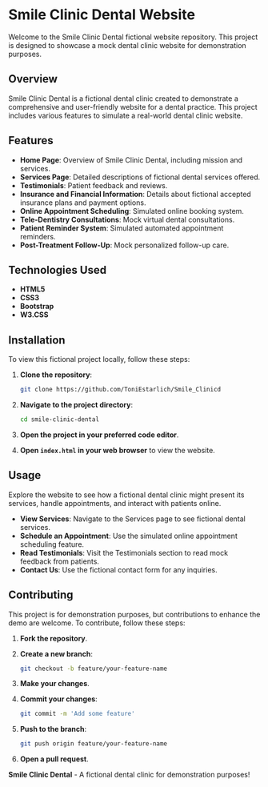 # Smile Clinic Dental Website

Welcome to the Smile Clinic Dental fictional website repository. This project is designed to showcase a mock dental clinic website for demonstration purposes.


## Overview

Smile Clinic Dental is a fictional dental clinic created to demonstrate a comprehensive and user-friendly website for a dental practice. This project includes various features to simulate a real-world dental clinic website.

## Features

- **Home Page**: Overview of Smile Clinic Dental, including mission and services.
- **Services Page**: Detailed descriptions of fictional dental services offered.
- **Testimonials**: Patient feedback and reviews.
- **Insurance and Financial Information**: Details about fictional accepted insurance plans and payment options.
- **Online Appointment Scheduling**: Simulated online booking system.
- **Tele-Dentistry Consultations**: Mock virtual dental consultations.
- **Patient Reminder System**: Simulated automated appointment reminders.
- **Post-Treatment Follow-Up**: Mock personalized follow-up care.

## Technologies Used

- **HTML5**
- **CSS3**
- **Bootstrap**
- **W3.CSS**

## Installation

To view this fictional project locally, follow these steps:

1. **Clone the repository**:
    ```bash
    git clone https://github.com/ToniEstarlich/Smile_Clinicd
    ```

2. **Navigate to the project directory**:
    ```bash
    cd smile-clinic-dental
    ```

3. **Open the project in your preferred code editor**.

4. **Open `index.html` in your web browser** to view the website.

## Usage

Explore the website to see how a fictional dental clinic might present its services, handle appointments, and interact with patients online.

- **View Services**: Navigate to the Services page to see fictional dental services.
- **Schedule an Appointment**: Use the simulated online appointment scheduling feature.
- **Read Testimonials**: Visit the Testimonials section to read mock feedback from patients.
- **Contact Us**: Use the fictional contact form for any inquiries.

## Contributing

This project is for demonstration purposes, but contributions to enhance the demo are welcome. To contribute, follow these steps:

1. **Fork the repository**.
2. **Create a new branch**:
    ```bash
    git checkout -b feature/your-feature-name
    ```

3. **Make your changes**.
4. **Commit your changes**:
    ```bash
    git commit -m 'Add some feature'
    ```

5. **Push to the branch**:
    ```bash
    git push origin feature/your-feature-name
    ```

6. **Open a pull request**.

**Smile Clinic Dental** - A fictional dental clinic for demonstration purposes!
